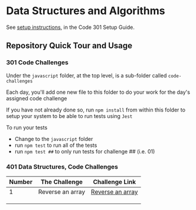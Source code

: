 # Data Structures and Algorithms

See [setup instructions](https://codefellows.github.io/setup-guide/code-301/3-code-challenges), in the Code 301 Setup Guide.

## Repository Quick Tour and Usage

### 301 Code Challenges

Under the `javascript` folder, at the top level, is a sub-folder called `code-challenges`

Each day, you'll add one new file to this folder to do your work for the day's assigned code challenge

If you have not already done so, run `npm install` from within this folder to setup your system to be able to run tests using `Jest`

To run your tests

- Change to the `javascript` folder
- run `npm test` to run all of the tests
- run `npm test ##` to only run tests for challenge ## (i.e. 01)

### 401 Data Structures, Code Challenges

| Number | The Challenge    | Challenge Link                                  |
| ------ | ---------------- | ----------------------------------------------- |
| 1      | Reverse an array | [Reverse an array](./java/Challenge1/README.md) |
|        |                  |                                                 |
|        |                  |                                                 |
|        |                  |                                                 |
